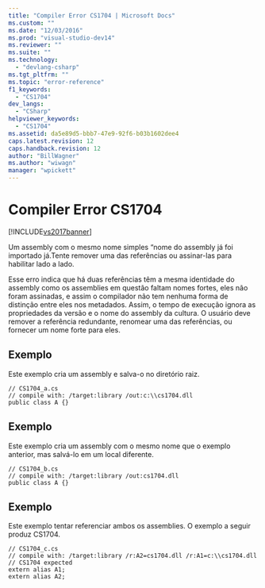 ```yaml
---
title: "Compiler Error CS1704 | Microsoft Docs"
ms.custom: ""
ms.date: "12/03/2016"
ms.prod: "visual-studio-dev14"
ms.reviewer: ""
ms.suite: ""
ms.technology: 
  - "devlang-csharp"
ms.tgt_pltfrm: ""
ms.topic: "error-reference"
f1_keywords: 
  - "CS1704"
dev_langs: 
  - "CSharp"
helpviewer_keywords: 
  - "CS1704"
ms.assetid: da5e89d5-bbb7-47e9-92f6-b03b1602dee4
caps.latest.revision: 12
caps.handback.revision: 12
author: "BillWagner"
ms.author: "wiwagn"
manager: "wpickett"
---
```

# Compiler Error CS1704
[!INCLUDE[vs2017banner](../../../csharp/includes/vs2017banner.md)]

Um assembly com o mesmo nome simples “nome do assembly já foi importado já.Tente remover uma das referências ou assinar\-las para habilitar lado a lado.  
  
 Esse erro indica que há duas referências têm a mesma identidade do assembly como os assemblies em questão faltam nomes fortes, eles não foram assinadas, e assim o compilador não tem nenhuma forma de distinção entre eles nos metadados.  Assim, o tempo de execução ignora as propriedades da versão e o nome do assembly da cultura.  O usuário deve remover a referência redundante, renomear uma das referências, ou fornecer um nome forte para eles.  
  
## Exemplo  
 Este exemplo cria um assembly e salva\-o no diretório raiz.  
  
```  
// CS1704_a.cs  
// compile with: /target:library /out:c:\\cs1704.dll  
public class A {}  
```  
  
## Exemplo  
 Este exemplo cria um assembly com o mesmo nome que o exemplo anterior, mas salvá\-lo em um local diferente.  
  
```  
// CS1704_b.cs  
// compile with: /target:library /out:cs1704.dll  
public class A {}  
```  
  
## Exemplo  
 Este exemplo tentar referenciar ambos os assemblies.  O exemplo a seguir produz CS1704.  
  
```  
// CS1704_c.cs  
// compile with: /target:library /r:A2=cs1704.dll /r:A1=c:\\cs1704.dll  
// CS1704 expected  
extern alias A1;  
extern alias A2;  
```